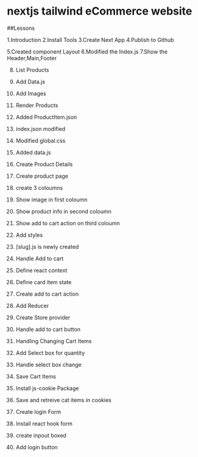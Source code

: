 # nextjs tailwind eCommerce website

##Lessons

1.Introduction
2.Install Tools
3.Create Next App
4.Publish to Github


5.Created component Layout
6.Modified the Index.js 
7.Show the Header,Main,Footer

8. List Products

 1. Add Data.js
 2. Add Images
 3. Render Products
 4. Added ProductItem.json
 5. index.json modified
 6. Modified global.css
 7. Added data.js


9. Create Product Details
  1. Create product page
  2. create 3 coloumns
  3. Show image in first coloumn
  4. Show product info in second coloumn
  5. Show add to cart action on third coloumn
  6. Add styles
  7. [slug].js is newly created

10. Handle Add to cart
   1. Define react context
   2. Define card item state
   3. Create add to cart action
   4. Add Reducer
   5. Create Store provider
   6. Handle add to cart button

11. Handling Changing Cart Items
   1. Add Select box for quantity
   2. Handle select box change

12. Save Cart Items
   1. Install js-cookie Package
   2. Save and retreive cat items in cookies

13. Create login Form
   1. Install react hook form
   2. create inpout boxed
   3. Add login button
   

